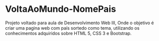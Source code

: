 # VoltaAoMundo-NomePais
Projeto voltado para aula de Desenvolvimento Web III, Onde o objetivo é criar uma pagina web com país sortedo como tema, utilizando os conhecimentos adquiridos sobre HTML 5, CSS 3 e Bootstrap.
